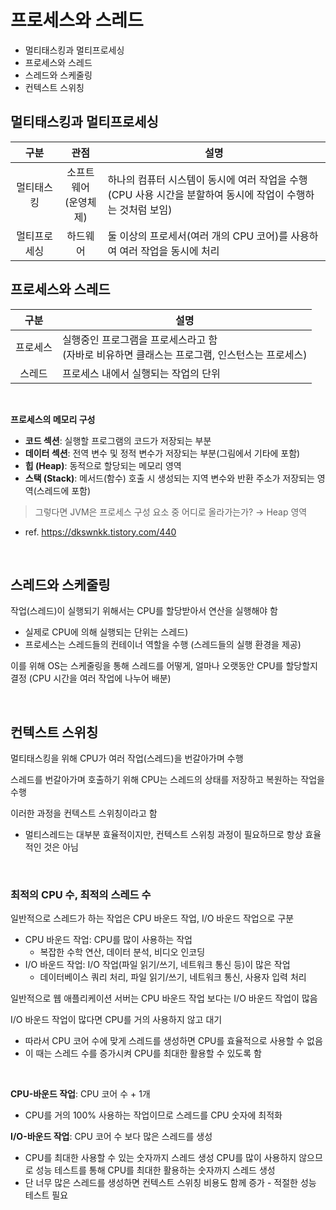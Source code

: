 # 프로세스와 스레드
- 멀티태스킹과 멀티프로세싱
- 프로세스와 스레드
- 스레드와 스케줄링
- 컨텍스트 스위칭

## 멀티태스킹과 멀티프로세싱
|    구분     |       관점        | 설명                                                                  |
|:---------:|:---------------:|---------------------------------------------------------------------|
|   멀티태스킹   | 소프트웨어<br>(운영체제) | 하나의 컴퓨터 시스템이 동시에 여러 작업을 수행<br>(CPU 사용 시간을 분할하여 동시에 작업이 수행하는 것처럼 보임) |
|  멀티프로세싱   |      하드웨어       | 둘 이상의 프로세서(여러 개의 CPU 코어)를 사용하여 여러 작업을 동시에 처리                        |

## 프로세스와 스레드
|  구분  | 설명                                                     |
|:----:|--------------------------------------------------------|
| 프로세스 | 실행중인 프로그램을 프로세스라고 함<br>(자바로 비유하면 클래스는 프로그램, 인스턴스는 프로세스) |
| 스레드  | 프로세스 내에서 실행되는 작업의 단위          |

<br>

**프로세스의 메모리 구성**
- **코드 섹션**: 실행할 프로그램의 코드가 저장되는 부분
- **데이터 섹션**: 전역 변수 및 정적 변수가 저장되는 부분(그림에서 기타에 포함)
- **힙 (Heap)**: 동적으로 할당되는 메모리 영역
- **스택 (Stack)**: 메서드(함수) 호출 시 생성되는 지역 변수와 반환 주소가 저장되는 영역(스레드에 포함)

> 그렇다면 JVM은 프로세스 구성 요소 중 어디로 올라가는가? → Heap 영역
- ref. https://dkswnkk.tistory.com/440

<br>

## 스레드와 스케줄링

작업(스레드)이 실행되기 위해서는 CPU를 할당받아서 연산을 실행해야 함
- 실제로 CPU에 의해 실행되는 단위는 스레드)
- 프로세스는 스레드들의 컨테이너 역할을 수행 (스레드들의 실행 환경을 제공)

이를 위해 OS는 스케줄링을 통해 스레드를 어떻게, 얼마나 오랫동안 CPU를 할당할지 결정 (CPU 시간을 여러 작업에 나누어 배분)


<br>

## 컨텍스트 스위칭

멀티태스킹을 위해 CPU가 여러 작업(스레드)을 번갈아가며 수행

스레드를 번갈아가며 호출하기 위해 CPU는 스레드의 상태를 저장하고 복원하는 작업을 수행 

이러한 과정을 컨텍스트 스위칭이라고 함

- 멀티스레드는 대부분 효율적이지만, 컨텍스트 스위칭 과정이 필요하므로 항상 효율적인 것은 아님

<br>

### 최적의 CPU 수, 최적의 스레드 수

일반적으로 스레드가 하는 작업은 CPU 바운드 작업, I/O 바운드 작업으로 구분
- CPU 바운드 작업: CPU를 많이 사용하는 작업
  - 복잡한 수학 연산, 데이터 분석, 비디오 인코딩
- I/O 바운드 작업: I/O 작업(파일 읽기/쓰기, 네트워크 통신 등)이 많은 작업
  - 데이터베이스 쿼리 처리, 파일 읽기/쓰기, 네트워크 통신, 사용자 입력 처리

일반적으로 웹 애플리케이션 서버는 CPU 바운드 작업 보다는 I/O 바운드 작업이 많음

I/O 바운드 작업이 많다면 CPU를 거의 사용하지 않고 대기
- 따라서 CPU 코어 수에 맞게 스레드를 생성하면 CPU를 효율적으로 사용할 수 없음
- 이 때는 스레드 수를 증가시켜 CPU를 최대한 활용할 수 있도록 함

<br>

**CPU-바운드 작업**: CPU 코어 수 + 1개 
- CPU를 거의 100% 사용하는 작업이므로 스레드를 CPU 숫자에 최적화

**I/O-바운드 작업**: CPU 코어 수 보다 많은 스레드를 생성
- CPU를 최대한 사용할 수 있는 숫자까지 스레드 생성 CPU를 많이 사용하지 않으므로 성능 테스트를 통해 CPU를 최대한 활용하는 숫자까지 스레드 생성
- 단 너무 많은 스레드를 생성하면 컨텍스트 스위칭 비용도 함께 증가 - 적절한 성능 테스트 필요